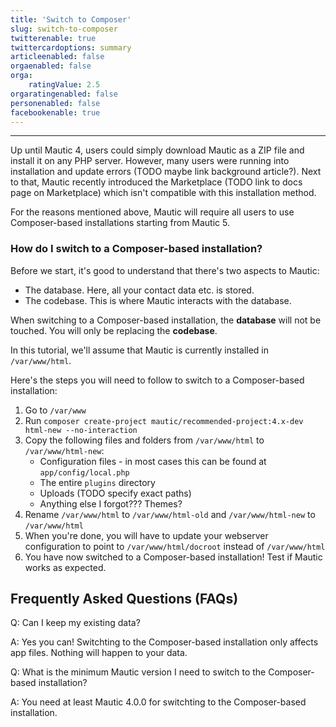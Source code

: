 ```yaml
---
title: 'Switch to Composer'
slug: switch-to-composer
twitterenable: true
twittercardoptions: summary
articleenabled: false
orgaenabled: false
orga:
    ratingValue: 2.5
orgaratingenabled: false
personenabled: false
facebookenable: true
---
```


---

Up until Mautic 4, users could simply download Mautic as a ZIP file and install it on any PHP server. However, many users were running into installation and update errors (TODO maybe link background article?). Next to that, Mautic recently introduced the Marketplace (TODO link to docs page on Marketplace) which isn't compatible with this installation method.

For the reasons mentioned above, Mautic will require all users to use Composer-based installations starting from Mautic 5.

### How do I switch to a Composer-based installation?

Before we start, it's good to understand that there's two aspects to Mautic:
- The database. Here, all your contact data etc. is stored.
- The codebase. This is where Mautic interacts with the database.

When switching to a Composer-based installation, the **database** will not be touched. You will only be replacing the **codebase**.

In this tutorial, we'll assume that Mautic is currently installed in `/var/www/html`.

Here's the steps you will need to follow to switch to a Composer-based installation:

1. Go to `/var/www`
1. Run `composer create-project mautic/recommended-project:4.x-dev html-new --no-interaction`
1. Copy the following files and folders from `/var/www/html` to `/var/www/html-new`:
    - Configuration files - in most cases this can be found at `app/config/local.php`
    - The entire `plugins` directory
    - Uploads (TODO specify exact paths)
    - Anything else I forgot??? Themes?
1. Rename `/var/www/html` to `/var/www/html-old` and `/var/www/html-new` to `/var/www/html`
1. When you're done, you will have to update your webserver configuration to point to `/var/www/html/docroot` instead of `/var/www/html`
1. You have now switched to a Composer-based installation! Test if Mautic works as expected.

## Frequently Asked Questions (FAQs)

Q: Can I keep my existing data?

A: Yes you can! Switchting to the Composer-based installation only affects app files. Nothing will happen to your data.

Q: What is the minimum Mautic version I need to switch to the Composer-based installation?

A: You need at least Mautic 4.0.0 for switchting to the Composer-based installation.
